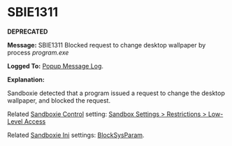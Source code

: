# SBIE1311

**DEPRECATED**

**Message:** SBIE1311 Blocked request to change desktop wallpaper by process _program.exe_

**Logged To:** [Popup Message Log](PopupMessageLog.md).

**Explanation:**

Sandboxie detected that a program issued a request to change the desktop wallpaper, and blocked the request.

Related [Sandboxie Control](SP_SBControl.md) setting: [Sandbox Settings > Restrictions > Low-Level Access](RestrictionsSettings.md#low-level-access--removed)

Related [Sandboxie Ini](SandboxieIni.md) settings: [BlockSysParam](BlockSysParam.md).
